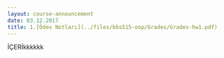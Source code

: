 ```yaml
---
layout: course-announcement
date: 03.12.2017
title: 1.[Ödev Notları](../files/bbs515-oop/Grades/Grades-hw1.pdf)
---
```

İÇERİkkkkkk